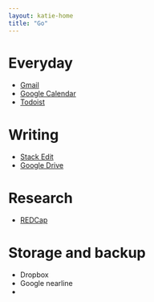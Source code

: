 ```yaml
---
layout: katie-home
title: "Go"
---
```


# Everyday

- [Gmail](https://mail.google.com)
- [Google Calendar](https://calendar.google.com)
- [Todoist](https://todoist.com/app)

# Writing
- [Stack Edit](https://stackedit.io)
- [Google Drive](https://drive.google.com)

# Research
- [REDCap](http://redcap.med.upenn.edu)

# Storage and backup

- Dropbox
- Google nearline
- 

<!--stackedit_data:
eyJoaXN0b3J5IjpbMTg3MjYwMTM1N119
-->